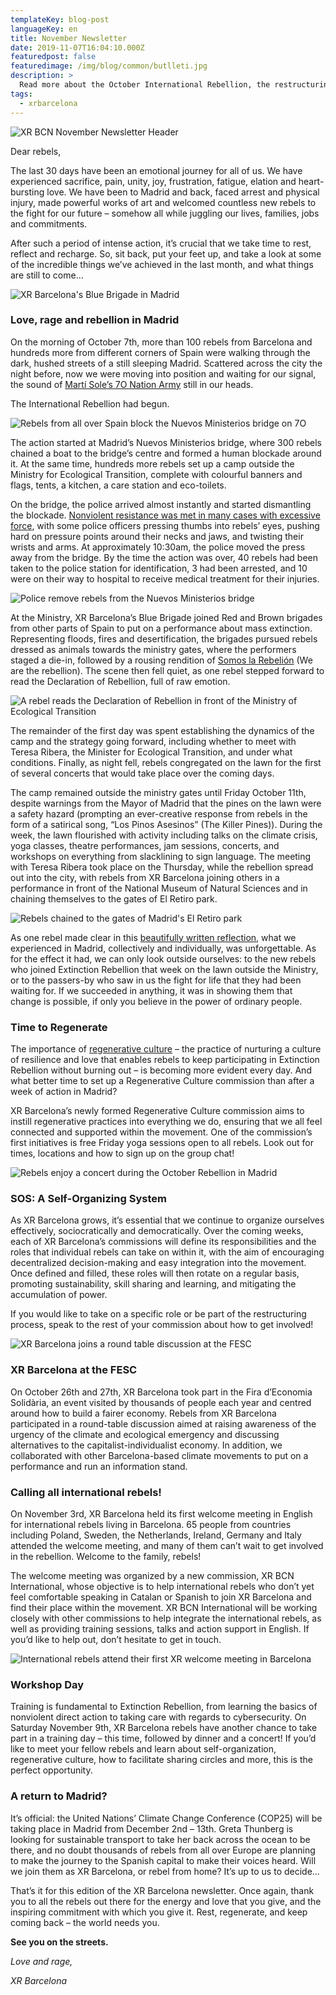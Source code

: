 ```yaml
---
templateKey: blog-post
languageKey: en
title: November Newsletter
date: 2019-11-07T16:04:10.000Z
featuredpost: false
featuredimage: /img/blog/common/butlleti.jpg
description: >
  Read more about the October International Rebellion, the restructuring of XR Barcelona, and the new influx of international rebels.
tags:
  - xrbarcelona
---
```


![XR BCN November Newsletter Header](2019-11-07-XR-Barcelona-Newsletter-november.jpg) 

Dear rebels, 

The last 30 days have been an emotional journey for all of us. We have experienced sacrifice, pain, unity, joy, frustration, fatigue, elation and heart-bursting love. We have been to Madrid and back, faced arrest and physical injury, made powerful works of art and welcomed countless new rebels to the fight for our future – somehow all while juggling our lives, families, jobs and commitments.

After such a period of intense action, it’s crucial that we take time to rest, reflect and recharge. So, sit back, put your feet up, and take a look at some of the incredible things we’ve achieved in the last month, and what things are still to come…

![XR Barcelona's Blue Brigade in Madrid](2019-11-07-blue-brigade-madrid-7O.jpg)

### Love, rage and rebellion in Madrid

On the morning of October 7th, more than 100 rebels from Barcelona and hundreds more from different corners of Spain were walking through the dark, hushed streets of a still sleeping Madrid. Scattered across the city the night before, now we were moving into position and waiting for our signal, the sound of [Martí Sole’s 7O Nation Army](https://www.youtube.com/watch?v=U1M-jhoW3Lo) still in our heads. 

The International Rebellion had begun. 

![Rebels from all over Spain block the Nuevos Ministerios bridge on 7O](2019-11-07-rebels-on-the-bridge-madrid.jpg)

The action started at Madrid’s Nuevos Ministerios bridge, where 300 rebels chained a boat to the bridge’s centre and formed a human blockade around it. At the same time, hundreds more rebels set up a camp outside the Ministry for Ecological Transition, complete with colourful banners and flags, tents, a kitchen, a care station and eco-toilets. 

On the bridge, the police arrived almost instantly and started dismantling the blockade. [Nonviolent resistance was met in many cases with excessive force](https://xrbarcelona.org/en/blog/2019-10-19-letter-7oct-the-rebellion-will-be-peaceful/), with some police officers pressing thumbs into rebels’ eyes, pushing hard on pressure points around their necks and jaws, and twisting their wrists and arms. At approximately 10:30am, the police moved the press away from the bridge. By the time the action was over, 40 rebels had been taken to the police station for identification, 3 had been arrested, and 10 were on their way to hospital to receive medical treatment for their injuries.

![Police remove rebels from the Nuevos Ministerios bridge](2019-11-07-police-remove-rebels-bridge-madrid-7O.jpg)

At the Ministry, XR Barcelona’s Blue Brigade joined Red and Brown brigades from other parts of Spain to put on a performance about mass extinction. Representing floods, fires and desertification, the brigades pursued rebels dressed as animals towards the ministry gates, where the performers staged a die-in, followed by a rousing rendition of [Somos la Rebelión](https://www.youtube.com/watch?v=9LziGRb5c1k) (We are the rebellion). The scene then fell quiet, as one rebel stepped forward to read the Declaration of Rebellion, full of raw emotion.

![A rebel reads the Declaration of Rebellion in front of the Ministry of Ecological Transition](2019-11-07-declaration-of-rebellion-madrid-7O.jpg)

The remainder of the first day was spent establishing the dynamics of the camp and the strategy going forward, including whether to meet with Teresa Ribera, the Minister for Ecological Transition, and under what conditions. Finally, as night fell, rebels congregated on the lawn for the first of several concerts that would take place over the coming days. 

The camp remained outside the ministry gates until Friday October 11th, despite warnings from the Mayor of Madrid that the pines on the lawn were a safety hazard (prompting an ever-creative response from rebels in the form of a satirical song, “Los Pinos Asesinos” (The Killer Pines)). During the week, the lawn flourished with activity including talks on the climate crisis, yoga classes, theatre performances, jam sessions, concerts, and workshops on everything from slacklining to sign language. The meeting with Teresa Ribera took place on the Thursday, while the rebellion spread out into the city, with rebels from XR Barcelona joining others in a performance in front of the National Museum of Natural Sciences and in chaining themselves to the gates of El Retiro park.

![Rebels chained to the gates of Madrid's El Retiro park](2019-11-07-rebels-chained-to-el-retiro-gates-madrid.jpg)

As one rebel made clear in this [beautifully written reflection](https://xrbarcelona.org/en/blog/2019-10-10-letter-from-a-rebel/), what we experienced in Madrid, collectively and individually, was unforgettable. As for the effect it had, we can only look outside ourselves: to the new rebels who joined Extinction Rebellion that week on the lawn outside the Ministry, or to the passers-by who saw in us the fight for life that they had been waiting for. If we succeeded in anything, it was in showing them that change is possible, if only you believe in the power of ordinary people. 


### Time to Regenerate

The importance of [regenerative culture](https://xrbarcelona.org/en/blog/2019-10-30-regenerative-culture-blues-post-action/) – the practice of nurturing a culture of resilience and love that enables rebels to keep participating in Extinction Rebellion without burning out – is becoming more evident every day. And what better time to set up a Regenerative Culture commission than after a week of action in Madrid?

XR Barcelona’s newly formed Regenerative Culture commission aims to instill regenerative practices into everything we do, ensuring that we all feel connected and supported within the movement. One of the commission’s first initiatives is free Friday yoga sessions open to all rebels. Look out for times, locations and how to sign up on the group chat! 

![Rebels enjoy a concert during the October Rebellion in Madrid](2019-11-07-rebel-concert-madrid.jpg)

### SOS: A Self-Organizing System

As XR Barcelona grows, it’s essential that we continue to organize ourselves effectively, sociocratically and democratically. Over the coming weeks, each of XR Barcelona’s commissions will define its responsibilities and the roles that individual rebels can take on within it, with the aim of encouraging decentralized decision-making and easy integration into the movement. Once defined and filled, these roles will then rotate on a regular basis, promoting sustainability, skill sharing and learning, and mitigating the accumulation of power.  

If you would like to take on a specific role or be part of the restructuring process, speak to the rest of your commission about how to get involved! 

![XR Barcelona joins a round table discussion at the FESC](2019-11-07-xrbarcelona-fesc.jpg)

### XR Barcelona at the FESC 

On October 26th and 27th, XR Barcelona took part in the Fira d’Economia Solidària, an event visited by thousands of people each year and centred around how to build a fairer economy. Rebels from XR Barcelona participated in a round-table discussion aimed at raising awareness of the urgency of the climate and ecological emergency and discussing alternatives to the capitalist-individualist economy. In addition, we collaborated with other Barcelona-based climate movements to put on a performance and run an information stand. 

### Calling all international rebels!

On November 3rd, XR Barcelona held its first welcome meeting in English for international rebels living in Barcelona. 65 people from countries including Poland, Sweden, the Netherlands, Ireland, Germany and Italy attended the welcome meeting, and many of them can’t wait to get involved in the rebellion. Welcome to the family, rebels!

The welcome meeting was organized by a new commission, XR BCN International, whose objective is to help international rebels who don’t yet feel comfortable speaking in Catalan or Spanish to join XR Barcelona and find their place within the movement. XR BCN International will be working closely with other commissions to help integrate the international rebels, as well as providing training sessions, talks and action support in English. If you’d like to help out, don’t hesitate to get in touch.

![International rebels attend their first XR welcome meeting in Barcelona](2019-11-07-international-welcome-meeting-xr-barcelona.jpg)

### Workshop Day

Training is fundamental to Extinction Rebellion, from learning the basics of nonviolent direct action to taking care with regards to cybersecurity. On Saturday November 9th, XR Barcelona rebels have another chance to take part in a training day – this time, followed by dinner and a concert! If you’d like to meet your fellow rebels and learn about self-organization, regenerative culture, how to facilitate sharing circles and more, this is the perfect opportunity. 

### A return to Madrid? 

It’s official: the United Nations’ Climate Change Conference (COP25) will be taking place in Madrid from December 2nd – 13th. Greta Thunberg is looking for sustainable transport to take her back across the ocean to be there, and no doubt thousands of rebels from all over Europe are planning to make the journey to the Spanish capital to make their voices heard. Will we join them as XR Barcelona, or rebel from home? It’s up to us to decide…


That’s it for this edition of the XR Barcelona newsletter. Once again, thank you to all the rebels out there for the energy and love that you give, and the inspiring commitment with which you give it. Rest, regenerate, and keep coming back – the world needs you. 

**See you on the streets.** 

*Love and rage,* 

*XR Barcelona*
